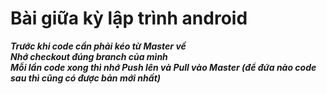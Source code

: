 # Bài giữa kỳ lập trình android
<em><strong>
Trước khi code cần phải kéo từ Master về <br>
Nhớ checkout đúng branch của mình<br>
Mỗi lần code xong thì nhớ Push lên và Pull vào Master (để đứa nào code sau thì cũng có được bản mới nhất)
</strong></em>
